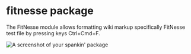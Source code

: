 # fitnesse package

The FitNesse module allows formatting wiki markup specifically FitNesse test file by pressing keys Ctrl+Cmd+F.

![A screenshot of your spankin' package](https://f.cloud.github.com/assets/69169/2290250/c35d867a-a017-11e3-86be-cd7c5bf3ff9b.gif)
